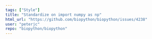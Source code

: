 ```yaml
---
tags: ["Style"]
title: "Standardize on import numpy as np"
html_url: "https://github.com/biopython/biopython/issues/4238"
user: "peterjc"
repo: "biopython/biopython"
---
```


